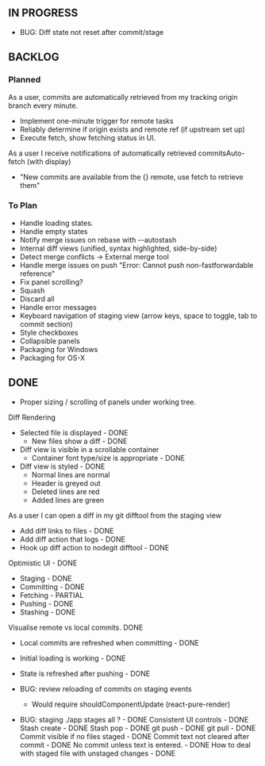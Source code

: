 ## IN PROGRESS ##

* BUG: Diff state not reset after commit/stage

## BACKLOG ##

### Planned

As a user, commits are automatically retrieved from my tracking origin branch every minute.

* Implement one-minute trigger for remote tasks
* Reliably determine if origin exists and remote ref (if upstream set up)
* Execute fetch, show fetching status in UI. 

As a user I receive notifications of automatically retrieved commitsAuto-fetch (with display)

* "New commits are available from the {} remote, use fetch to retrieve them"


### To Plan

* Handle loading states.
* Handle empty states
* Notify merge issues on rebase with --autostash
* Internal diff views (unified, syntax highlighted, side-by-side)
* Detect merge conflicts -> External merge tool
* Handle merge issues on push "Error: Cannot push non-fastforwardable reference"
* Fix panel scrolling?
* Squash
* Discard all
* Handle error messages
* Keyboard navigation of staging view (arrow keys, space to toggle, tab to commit section)
* Style checkboxes
* Collapsible panels
* Packaging for Windows
* Packaging for OS-X

## DONE ##

* Proper sizing / scrolling of panels under working tree.

Diff Rendering

* Selected file is displayed - DONE
    - New files show a diff - DONE
* Diff view is visible in a scrollable container
    - Container font type/size is appropriate - DONE
* Diff view is styled - DONE
    - Normal lines are normal
    - Header is greyed out
    - Deleted lines are red
    - Added lines are green

As a user I can open a diff in my git difftool from the staging view

* Add diff links to files - DONE
* Add diff action that logs - DONE
* Hook up diff action to nodegit difftool - DONE

Optimistic UI - DONE

* Staging - DONE
* Committing - DONE
* Fetching - PARTIAL
* Pushing - DONE
* Stashing - DONE

Visualise remote vs local commits. DONE

* Local commits are refreshed when committing - DONE
* Initial loading is working - DONE
* State is refreshed after pushing - DONE

* BUG: review reloading of commits on staging events
    - Would require shouldComponentUpdate (react-pure-render)
* BUG: staging ./app stages all ? - DONE
Consistent UI controls - DONE
Stash create - DONE
Stash pop - DONE
git push - DONE
git pull - DONE
Commit visible if no files staged - DONE
Commit text not cleared after commit - DONE
No commit unless text is entered. - DONE
How to deal with staged file with unstaged changes - DONE
